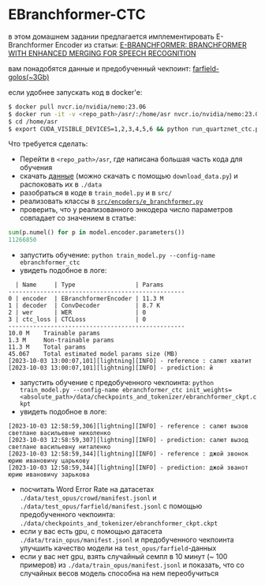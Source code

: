 # EBranchformer-CTC

в этом домашнем задании предлагается имплементировать E-Branchformer Encoder из статьи:
[E-BRANCHFORMER: BRANCHFORMER WITH ENHANCED MERGING FOR SPEECH RECOGNITION](https://arxiv.org/pdf/2210.00077)

вам понадобятся данные и предобученный чекпоинт: [farfield-golos(~3Gb)](https://drive.google.com/file/d/1iQd89RCOuGryVoDzyWCnSulaj4kcm-I8/view?usp=sharing)



если удобнее запускать код в docker'е:
```bash
$ docker pull nvcr.io/nvidia/nemo:23.06
$ docker run -it -v <repo_path>/asr/:/home/asr nvcr.io/nvidia/nemo:23.06
$ cd /home/asr
$ export CUDA_VISIBLE_DEVICES=1,2,3,4,5,6 && python run_quartznet_ctc.py trainer.devices=6 trainer.accelerator=gpu ++trainer.strategy=ddp
```

Что требуется сделать:
* Перейти в `<repo_path>/asr`, где написана большая часть кода для обучения
* скачать [данные](https://drive.google.com/file/d/1iQd89RCOuGryVoDzyWCnSulaj4kcm-I8/view?usp=sharing) (можно скачать с помощью `download_data.py`) и распоковать их в `./data`
* разобраться в коде в `train_model.py` и в `src/`
* реализовать классы в [`src/encoders/e_branchformer.py`](../asr/src/encoders/e_branchformer.py)
* проверить, что у реализованного энкодера число параметров совпадает со значением в статье:
```python
sum(p.numel() for p in model.encoder.parameters())
11266850
```
* запустить обучение: `python train_model.py --config-name ebranchformer_ctc`
* увидеть подобное в логе:
```log
  | Name     | Type                 | Params
--------------------------------------------------
0 | encoder  | EBranchformerEncoder | 11.3 M
1 | decoder  | ConvDecoder          | 8.7 K 
2 | wer      | WER                  | 0     
3 | ctc_loss | CTCLoss              | 0     
--------------------------------------------------
10.0 M    Trainable params
1.3 M     Non-trainable params
11.3 M    Total params
45.067    Total estimated model params size (MB)
[2023-10-03 13:00:07,101][lightning][INFO] - reference : салют хватит
[2023-10-03 13:00:07,101][lightning][INFO] - prediction: й
```
* запустить обучение с предобученного чекпоинта: `python train_model.py --config-name ebranchformer_ctc init_weights=<absolute_path>/data/checkpoints_and_tokenizer/ebranchformer_ckpt.ckpt`
* увидеть подобное в логе: 
```log
[2023-10-03 12:58:59,306][lightning][INFO] - reference : салют вызов светлане васильевне николенко
[2023-10-03 12:58:59,307][lightning][INFO] - prediction: салют вызод светлане васильевну ниталенко
[2023-10-03 12:58:59,344][lightning][INFO] - reference : джой звонок юрию ивановичу царькову
[2023-10-03 12:58:59,344][lightning][INFO] - prediction: джой званот юрию ивановичу зарькова
```

* посчитать Word Error Rate на датасетах `./data/test_opus/crowd/manifest.jsonl` и `./data/test_opus/farfield/manifest.jsonl` с помощью предобученного чекпоинта: `./data/checkpoints_and_tokenizer/ebranchformer_ckpt.ckpt`
* если у вас есть gpu, с помощью датасета `./data/train_opus/manifest.jsonl` и предобученного чекпоинта улучшить качество модели на `test_opus/farfield`-данных
* если у вас нет gpu, взять случайный семпл в 10 минут (~ 100 примеров) из `./data/train_opus/manifest.jsonl` и показать, что со случайных весов модель способна на нем переобучиться